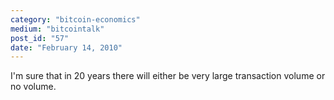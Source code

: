 ```yaml
---
category: "bitcoin-economics"
medium: "bitcointalk"
post_id: "57"
date: "February 14, 2010"
---
```

I'm sure that in 20 years there will either be very large transaction volume or no volume.
